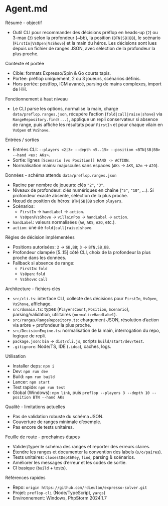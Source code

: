 # Agent.md

Résumé \- objectif
- Outil CLI pour recommander des décisions préflop en heads\-up \(`2`\) ou 3\-max \(`3`\) selon la profondeur \(\~bb\), la position \(`BTN|SB|BB`\), le scénario \(`FirstIn|VsOpen|VsShove`\) et la main du héros. Les décisions sont lues depuis un fichier de ranges JSON, avec sélection de la profondeur la plus proche.

Contexte et portée
- Cible: formats Expresso/Spin & Go courts tapis.
- Portée: préflop uniquement, 2 ou 3 joueurs, scénarios définis.
- Hors portée: postflop, ICM avancé, parsing de mains complexes, import de HH.

Fonctionnement à haut niveau
- Le CLI parse les options, normalise la main, charge `data/preflop.ranges.json`, récupère l’action \(`fold|call|raise|shove`\) via `RangeRepository.find(...)`, applique un repli conservateur si absence de range, puis affiche les résultats pour `FirstIn` et pour chaque vilain en `VsOpen` et `VsShove`.

Entrées / sorties
- Entrées CLI: `--players <2|3> --depth <5..15> --position <BTN|SB|BB> --hand <ex: AKs>`.
- Sortie: lignes `[Scenario [vs Position]] HAND -> ACTION`.
- Normalisation mains: majuscules sans espaces \(`AKs` -> `AKS`, `A2o` -> `A2O`\).

Données \- schéma attendu `data/preflop.ranges.json`
- Racine par nombre de joueurs: clés `"2"`, `"3"`.
- Niveaux de profondeur: clés numériques en chaîne \(`"5"`, `"10"`, ...\). Si profondeur exacte absente, sélection de la plus proche.
- Nœud de position du héros: `BTN|SB|BB` selon `players`.
- Scénarios:
    - `FirstIn` -> `handLabel` -> `action`.
    - `VsOpen`/`VsShove` -> `villainPos` -> `handLabel` -> `action`.
- `handLabel`: valeurs normalisées \(`AA`, `AKS`, `A2O`, etc.\).
- `action`: une de `fold|call|raise|shove`.

Règles de décision implémentées
- Positions autorisées: `2` -> `SB,BB`; `3` -> `BTN,SB,BB`.
- Profondeur clampée \[5..15\] côté CLI, choix de la profondeur la plus proche dans les données.
- Fallback si absence de range:
    - `FirstIn`: `fold`
    - `VsOpen`: `fold`
    - `VsShove`: `call`

Architecture \- fichiers clés
- `src/cli.ts`: interface CLI, collecte des décisions pour `FirstIn`, `VsOpen`, `VsShove`, affichage.
- `src/domain.ts`: types \(`PlayersCount`, `Position`, `Scenario`\), parsing/validation, utilitaires \(`normalizeHandLabel`\).
- `src/ranges/RangeRepository.ts`: chargement JSON, résolution d’action via arbre \+ profondeur la plus proche.
- `src/DecisionEngine.ts`: normalisation de la main, interrogation du repo, logique de repli.
- `package.json`: `bin` -> `dist/cli.js`, scripts `build/start/dev/test`.
- `.gitignore`: Node/TS, IDE \(`.idea`\), caches, logs.

Utilisation
- Installer deps: `npm i`
- Dev: `npm run dev`
- Build: `npm run build`
- Lancer: `npm start`
- Test rapide: `npm run test`
- Global \(Windows\): `npm link`, puis `preflop --players 3 --depth 10 --position BTN --hand AKs`

Qualité \- limitations actuelles
- Pas de validation robuste du schéma JSON.
- Couverture de ranges minimale d’exemple.
- Pas encore de tests unitaires.

Feuille de route \- prochaines étapes
- Valider/typer le schéma des ranges et reporter des erreurs claires.
- Étendre les ranges et documenter la convention des labels \(`s/o/paires`\).
- Tests unitaires: `closestDepthKey`, `find`, parsing \& scénarios.
- Améliorer les messages d’erreur et les codes de sortie.
- CI basique \(`build` \+ tests\).

Références rapides
- Repo: `origin https://github.com/rdieulan/expresso-solver.git`
- Projet: `preflop-cli` \(Node/TypeScript, `yargs`\)
- Environnement: Windows, PhpStorm 2024\.1\.7
